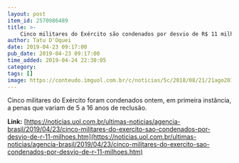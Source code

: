 ```yaml
---
layout: post
item_id: 2570986489
title: >-
    Cinco militares do Exército são condenados por desvio de R$ 11 milhões
author: Tatu D'Oquei
date: 2019-04-23 09:17:00
pub_date: 2019-04-23 09:17:00
time_added: 2019-04-24 22:30:05
category: 
tags: []
image: https://conteudo.imguol.com.br/c/noticias/5c/2018/08/21/21ago2018---militares-fazem-operacao-pelo-segundo-dia-seguido-no-complexo-da-penha-no-rio-1534854511358_v2_750x421.jpg
---
```


Cinco militares do Exército foram condenados ontem, em primeira instância, a penas que variam de 5 a 16 anos de reclusão.

**Link:** [https://noticias.uol.com.br/ultimas-noticias/agencia-brasil/2019/04/23/cinco-militares-do-exercito-sao-condenados-por-desvio-de-r-11-milhoes.htm](https://noticias.uol.com.br/ultimas-noticias/agencia-brasil/2019/04/23/cinco-militares-do-exercito-sao-condenados-por-desvio-de-r-11-milhoes.htm)

